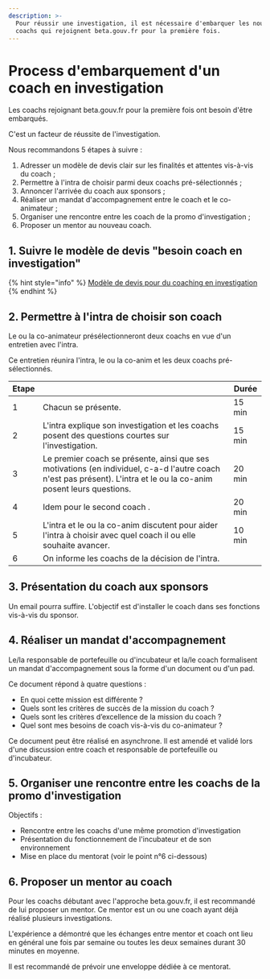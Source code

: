 ```yaml
---
description: >-
  Pour réussir une investigation, il est nécessaire d'embarquer les nouveaux
  coachs qui rejoignent beta.gouv.fr pour la première fois.
---
```


# Process d'embarquement d'un coach en investigation

Les coachs rejoignant beta.gouv.fr pour la première fois ont besoin d'être embarqués.

C'est un facteur de réussite de l'investigation.

Nous recommandons 5 étapes à suivre :

1. Adresser un modèle de devis clair sur les finalités et attentes vis-à-vis du coach ;
2. Permettre à l'intra de choisir parmi deux coachs pré-sélectionnés ;
3. Annoncer l'arrivée du coach aux sponsors ;
4. Réaliser un mandat d'accompagnement entre le coach et le co-animateur ;
5. Organiser une rencontre entre les coach de la promo d'investigation ;
6. Proposer un mentor au nouveau coach.

## 1. Suivre le modèle de devis "besoin coach en investigation"

{% hint style="info" %}
[Modèle de devis pour du coaching en investigation](https://docs.google.com/document/d/15p4NXD4Ttmz5rwPu-4aHZSNzV5S65i0tlLEBv7nAGfk/edit#heading=h.xk421rdycby)
{% endhint %}

## 2. Permettre à l'intra de choisir son coach

Le ou la co-animateur présélectionneront deux coachs en vue d'un entretien avec l'intra.

Ce entretien réunira l'intra, le ou la co-anim et les deux coachs pré-sélectionnés.

| Etape |                                                                                                                                                                     | Durée  |
| ----- | ------------------------------------------------------------------------------------------------------------------------------------------------------------------- | ------ |
| 1     | Chacun se présente.                                                                                                                                                 | 15 min |
| 2     | L'intra explique son investigation et les coachs posent des questions courtes sur l'investigation.                                                                  | 15 min |
| 3     | Le premier coach se présente, ainsi que ses motivations (en individuel, c-a-d l'autre coach n'est pas présent). L'intra et le ou la co-anim posent leurs questions. | 20 min |
| 4     | Idem pour le second coach .                                                                                                                                         | 20 min |
| 5     | L'intra et le ou la co-anim discutent pour aider l'intra à choisir avec quel coach il ou elle souhaite avancer.                                                     | 10 min |
| 6     | On informe les coachs de la décision de l'intra.                                                                                                                    |        |

## 3. Présentation du coach aux sponsors

Un email pourra suffire. L'objectif est d'installer le coach dans ses fonctions vis-à-vis du sponsor.

## 4. Réaliser un mandat d'accompagnement

Le/la responsable de portefeuille ou d'incubateur et la/le coach formalisent un mandat d'accompagnement sous la forme d'un document ou d'un pad.

Ce document répond à quatre questions :

* En quoi cette mission est différente ?
* Quels sont les critères de succès de la mission du coach ?
* Quels sont les critères d’excellence de la mission du coach ?
* Quel sont mes besoins de coach vis-à-vis du co-animateur ?

Ce document peut être réalisé en asynchrone. Il est amendé et validé lors d'une discussion entre coach et responsable de portefeuille ou d'incubateur.

## 5. Organiser une rencontre entre les coachs de la promo d'investigation&#x20;

Objectifs :&#x20;

* Rencontre entre les coachs d'une même promotion d'investigation
* Présentation du fonctionnement de l'incubateur et de son environnement
* Mise en place du mentorat (voir le point n°6 ci-dessous)

## 6. Proposer un mentor au coach

Pour les coachs débutant avec l'approche beta.gouv.fr, il est recommandé de lui proposer un mentor. Ce mentor est un ou une coach ayant déjà réalisé plusieurs investigations.

L'expérience a démontré que les échanges entre mentor et coach ont lieu en général une fois par semaine ou toutes les deux semaines durant 30 minutes en moyenne.

Il est recommandé de prévoir une enveloppe dédiée à ce mentorat.
